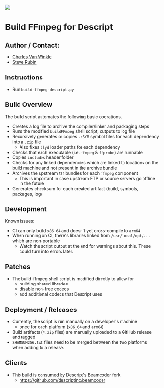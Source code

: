 ![](../ffmpeg-build-script.png)

# Build FFmpeg for Descript

## Author / Contact:
  - [Charles Van Winkle](https://github.com/cvanwinkle)
  - [Steve Rubin](https://github.com/srubin) 

## Instructions
- Run `build-ffmpeg-descript.py`


## Build Overview
The build script automates the following basic operations.
- Creates a log file to archive the compiler/linker and packaging steps
- Runs the modified `buildFFmpeg` shell script, outputs to log file
- Recursively generates or copies `.dSYM` symbol files for each dependency into a `.zip` file
  - Also fixes `dlyd` loader paths for each dependency
- Checks that each executable (i.e. `ffmpeg` & `ffprobe`) are runnable
- Copies `includes` header folder
- Checks for any linked dependencies which are linked to locations on the build machine and not present in the archive bundle
- Archives the upstream tar bundles for each `ffmpeg` component
  - This is important in case upstream FTP or source servers go offline in the future
- Generates checksum for each created artifact (build, symbols, packages, log)
 
## Development
Known issues:
- CI can only build `x86_64` and doesn't yet cross-compile to `arm64`
- When running on CI, there's libraries linked from `/usr/local/opt/...` which are non-portable
  - Watch the script output at the end for warnings about this. These could turn into errors later.

## Patches
- The build-ffmpeg shell script is modified directly to allow for
  - building shared libraries
  - disable non-free codecs
  - add additional codecs that Descript uses

## Deployment / Releases
- Currently, the script is run manually on a developer's machine
  - once for each platform (`x86_64` and `arm64`)
- Build artifacts (`*.zip` files) are manually uploaded to a GitHub release and tagged
- `SHAMSUM256.txt` files need to be merged between the two platforms when adding to a release.

## Clients
- This build is consumed by Descript's Beamcoder fork
  - https://github.com/descriptinc/beamcoder
